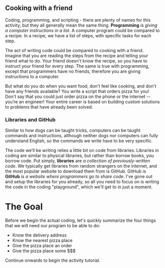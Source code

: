 ## Cooking with a friend
Coding, programming, and scripting - there are plenty of names for this activity, but they all generally mean the same thing.  **Programming** is *giving a computer instructions in a list*.  A computer program could be compared to a recipe.  In a recipe, we have a list of steps, with specific tasks for each step.

The act of writing code could be compared to cooking with a friend.  Imagine that you are reading the steps from the recipe and telling your friend what to do.  Your friend doesn't know the recipe, so you have to instruct your friend for every step.  The same is true with programming, except that programmers have no friends, therefore you are giving instructions to a computer.

But what do you do when you want food, don't feel like cooking, and don't have any friends available?  You write a script that orders pizza for you!  Don't say that you could just order pizza on the phone or the internet -- you’re an engineer!  Your entire career is based on building custom solutions to problems that have already been solved.

### Libraries and GitHub
Similar to how dogs can be taught tricks, computers can be taught commands and instructions, although neither dogs nor computers can fully understand English, so the commands we write have to be very specific.

The code we’ll be writing relies a little bit on code from libraries.  Libraries in coding are similar to physical libraries, but rather than borrow books, you borrow code.  Put simply, **libraries** are *a collection of previously-written code*.  We typically get libraries from random strangers on the internet, and the most popular website to download them from is GitHub. GitHub is **GitHub** is *a website where programmers go to share code*.  I've gone out and setup the libraries for you already, so all you need to focus on is writing the code in the coding "playground", which we'll get to in just a moment.

# The Goal
Before we begin the actual coding, let's quickly summarize the four things that we will need our program to be able to do:
* Know the delivery address
* Know the nearest pizza place
* Give the pizza place an order
* Give the pizza place some $$$

Continue onwards to begin the activity tutorial.
